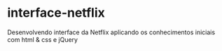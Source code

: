 # interface-netflix
Desenvolvendo interface da Netflix aplicando os conhecimentos iniciais com html &amp; css e jQuery
